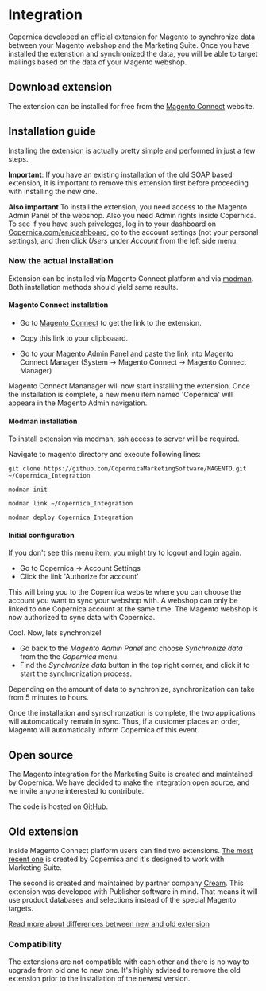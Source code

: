 # Integration

Copernica developed an official extension for Magento to synchronize data between your Magento webshop and the Marketing Suite. Once you have installed the extenstion and synchronized the data, you will 
be able to target mailings based on the data of your Magento webshop.  

## Download extension

The extension can be installed for free from the [Magento Connect][connect-link] website.

## Installation guide

Installing the extension is actually pretty simple and performed in just a few steps. 

**Important**: If you have an existing installation of the old SOAP based extension, it is important
to remove this extension first before proceeding with installing the new one.

**Also important** To install the extension, you need access to the Magento Admin Panel of the webshop. Also you need Admin rights inside Copernica. To see if you have such priveleges, log in to your dashboard on [Copernica.com/en/dashboard](https://www.copernica.com/nl/account/-/choose), go to the account settings (not your personal settings), and then click *Users* under *Account* from the left side menu.   

### Now the actual installation

Extension can be installed via Magento Connect platform and via [modman][modman-link]. Both installation methods should yield same results.

#### Magento Connect installation

*   Go to [Magento Connect][connect-link] to get the link to the extension. 

*   Copy this link to your clipboaard. 

*   Go to your Magento Admin Panel and paste the link into Magento Connect Manager 
    (System -> Magento Connect -> Magento Connect Manager)

Magento Connect Mananager will now start installing the extension. Once the installation 
is complete, a new menu item named 'Copernica' will appeara in the Magento Admin navigation.

#### Modman installation

To install extension via modman, ssh access to server will be required. 

Navigate to magento directory and execute following lines:

```
git clone https://github.com/CopernicaMarketingSoftware/MAGENTO.git ~/Copernica_Integration

modman init

modman link ~/Copernica_Integration

modman deploy Copernica_Integration
```

#### Initial configuration

If you don't see this menu item, you might try to logout and login again. 

*   Go to Copernica -> Account Settings 
*   Click the link 'Authorize for account'

This will bring you to the Copernica website where you can choose the account 
you want to sync your webshop with. A webshop can only be linked to one Copernica 
account at the same time. The Magento webshop is now authorized to sync data with Copernica.

Cool. Now, lets synchronize!

*   Go back to the *Magento Admin Panel* and choose *Synchronize data* from the the *Copernica* menu.
*   Find the *Synchronize data* button in the top right corner, and click it to 
    start the synchronization process.

Depending on the amount of data to synchronize, synchronization can take from 5 minutes to hours. 

Once the installation and synschronzation is complete, the two applications will
automcatically remain in sync. Thus, if a customer places an order, Magento will 
automatically inform Copernica of this event. 


## Open source

The Magento integration for the Marketing Suite is created and maintained by Copernica. 
We have decided to make the integration open source, and we invite anyone interested to contribute. 

The code is hosted on  [GitHub](https://github.com/CopernicaMarketingSoftware/MAGENTO).

## Old extension

Inside Magento Connect platform users can find two extensions. [The most recent one](http://www.magentocommerce.com/magento-connect/copernica.html) is created by Copernica and it's designed to work with Marketing Suite.

The second is created and maintained by partner company [Cream](http://www.cream.nl/). This 
extension was developed with Publisher software in mind. That means it will use product databases and selections instead of the special Magento targets.

[Read more about differences between new and old extension](../magento-integration/integrations-differences)

### Compatibility

The extensions are not compatible with each other and there is no way to upgrade 
from old one to new one. It's highly advised to remove the old extension prior 
to the installation of the newest version.

[modman-link]: https://github.com/colinmollenhour/modman
[connect-link]: http://www.magentocommerce.com/magento-connect/copernica.html
